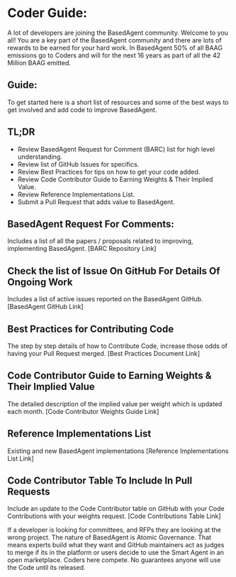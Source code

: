 # Coder Guide:
A lot of developers are joining the BasedAgent community. Welcome to you all! 
You are a key part of the BasedAgent community and there are lots of rewards to be earned for your hard work. 
In BasedAgent 50% of all BAAG emissions go to Coders and will for the next 16 years as part of all the 42 Million BAAG emitted. 

## Guide:
To get started here is a short list of resources and some of the best ways to get involved and add code to improve BasedAgent.

## TL;DR
- Review BasedAgent Request for Comment (BARC) list for high level understanding.
- Review list of GitHub Issues for specifics.
- Review Best Practices for tips on how to get your code added.
- Review Code Contributor Guide to Earning Weights & Their Implied Value.
- Review Reference Implementations List.
- Submit a Pull Request that adds value to BasedAgent.

## BasedAgent Request For Comments:
Includes a list of all the papers / proposals related to improving, implementing BasedAgent. 
[BARC Repository Link]

## Check the list of Issue On GitHub For Details Of Ongoing Work
Includes a list of active issues reported on the BasedAgent GitHub.
[BasedAgent GitHub Link]

## Best Practices for Contributing Code
The step by step details of how to Contribute Code, increase those odds of having your Pull Request merged.
[Best Practices Document Link]

## Code Contributor Guide to Earning Weights & Their Implied Value
The detailed description of the implied value per weight which is updated each month.
[Code Contributor Weights Guide Link]

## Reference Implementations List
Existing and new BasedAgent implementations 
[Reference Implementations List Link]

## Code Contributor Table To Include In Pull Requests
Include an update to the Code Contributor table on GitHub with your Code Contributions with your weights request.
[Code Contributions Table Link]

If a developer is looking for committees, and RFPs they are looking at the wrong project. The nature of BasedAgent is Atomic Governance. That means experts build what they want and GitHub maintainers act as judges to merge if its in the platform or users decide to use the Smart Agent in an open marketplace. Coders here compete. No guarantees anyone will use the Code until its released.

